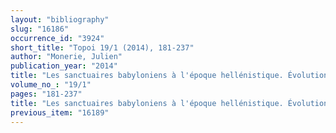```yaml
---
layout: "bibliography"
slug: "16186"
occurrence_id: "3924"
short_title: "Topoi 19/1 (2014), 181-237"
author: "Monerie, Julien"
publication_year: "2014"
title: "Les sanctuaires babyloniens à l'époque hellénistique. Évolutions d'un relais de pouvoir"
volume_no_: "19/1"
pages: "181-237"
title: "Les sanctuaires babyloniens à l'époque hellénistique. Évolutions d'un relais de pouvoir"
previous_item: "16189"
---
```

